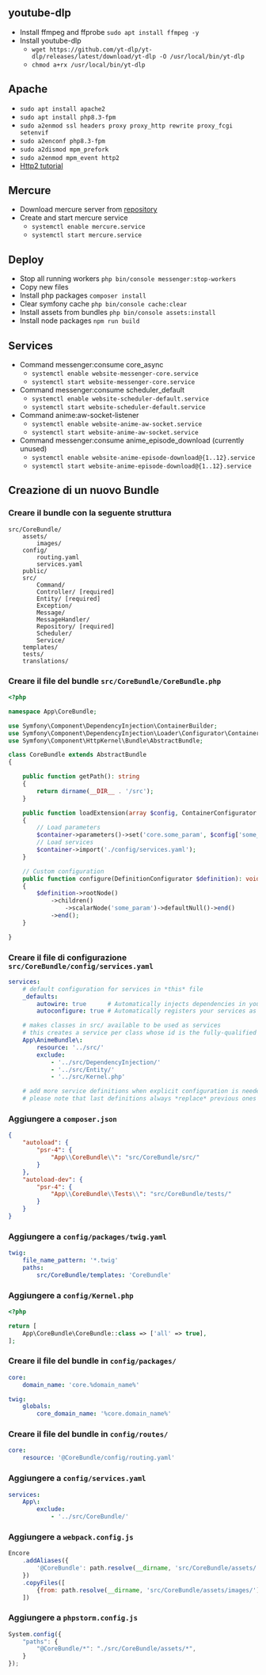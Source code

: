 ## youtube-dlp
* Install ffmpeg and ffprobe `sudo apt install ffmpeg -y`
* Install youtube-dlp
  * `wget https://github.com/yt-dlp/yt-dlp/releases/latest/download/yt-dlp -O /usr/local/bin/yt-dlp`
  * `chmod a+rx /usr/local/bin/yt-dlp`

## Apache
* `sudo apt install apache2`
* `sudo apt install php8.3-fpm `
* `sudo a2enmod ssl headers proxy proxy_http rewrite proxy_fcgi setenvif`
* `sudo a2enconf php8.3-fpm`
* `sudo a2dismod mpm_prefork`
* `sudo a2enmod mpm_event http2`
* [Http2 tutorial](https://gist.github.com/GAS85/38eb5954a27d64ae9ac17d01bfe9898c)

## Mercure
* Download mercure server from [repository](https://github.com/dunglas/mercure/releases)
* Create and start mercure service
  * `systemctl enable mercure.service`
  * `systemctl start mercure.service`

## Deploy
* Stop all running workers `php bin/console messenger:stop-workers`
* Copy new files
* Install php packages `composer install`
* Clear symfony cache `php bin/console cache:clear`
* Install assets from bundles `php bin/console assets:install`
* Install node packages `npm run build`

## Services
* Command messenger:consume core_async
  * `systemctl enable website-messenger-core.service`
  * `systemctl start website-messenger-core.service`
* Command messenger:consume scheduler_default
  * `systemctl enable website-scheduler-default.service`
  * `systemctl start website-scheduler-default.service`
* Command anime:aw-socket-listener
  * `systemctl enable website-anime-aw-socket.service`
  * `systemctl start website-anime-aw-socket.service`
* Command messenger:consume anime_episode_download (currently unused)
  * `systemctl enable website-anime-episode-download@{1..12}.service`
  * `systemctl start website-anime-episode-download@{1..12}.service`

## Creazione di un nuovo Bundle

### Creare il bundle con la seguente struttura
```
src/CoreBundle/
    assets/
        images/
    config/
        routing.yaml
        services.yaml
    public/
    src/
        Command/
        Controller/ [required]
        Entity/ [required]
        Exception/
        Message/
        MessageHandler/
        Repository/ [required]
        Scheduler/
        Service/
    templates/
    tests/
    translations/
```

### Creare il file del bundle `src/CoreBundle/CoreBundle.php`
```php
<?php

namespace App\CoreBundle;

use Symfony\Component\DependencyInjection\ContainerBuilder;
use Symfony\Component\DependencyInjection\Loader\Configurator\ContainerConfigurator;
use Symfony\Component\HttpKernel\Bundle\AbstractBundle;

class CoreBundle extends AbstractBundle
{

    public function getPath(): string
    {
        return dirname(__DIR__ . '/src');
    }

    public function loadExtension(array $config, ContainerConfigurator $container, ContainerBuilder $builder): void
    {
        // Load parameters
        $container->parameters()->set('core.some_param', $config['some_param']);
        // Load services
        $container->import('./config/services.yaml');
    }

    // Custom configuration
    public function configure(DefinitionConfigurator $definition): void
    {
        $definition->rootNode()
            ->children()
                ->scalarNode('some_param')->defaultNull()->end()
            ->end();
    }

}
```

### Creare il file di configurazione `src/CoreBundle/config/services.yaml`
```yaml
services:
    # default configuration for services in *this* file
    _defaults:
        autowire: true      # Automatically injects dependencies in your services.
        autoconfigure: true # Automatically registers your services as commands, event subscribers, etc.

    # makes classes in src/ available to be used as services
    # this creates a service per class whose id is the fully-qualified class name
    App\AnimeBundle\:
        resource: '../src/'
        exclude:
            - '../src/DependencyInjection/'
            - '../src/Entity/'
            - '../src/Kernel.php'

    # add more service definitions when explicit configuration is needed
    # please note that last definitions always *replace* previous ones

```

### Aggiungere a `composer.json`
```json
{
    "autoload": {
        "psr-4": {
            "App\\CoreBundle\\": "src/CoreBundle/src/"
        }
    },
    "autoload-dev": {
        "psr-4": {
            "App\\CoreBundle\\Tests\\": "src/CoreBundle/tests/"
        }
    }
}
```

### Aggiungere a `config/packages/twig.yaml`
```yaml
twig:
    file_name_pattern: '*.twig'
    paths:
        src/CoreBundle/templates: 'CoreBundle'
```

### Aggiungere a `config/Kernel.php`
```php
<?php

return [
    App\CoreBundle\CoreBundle::class => ['all' => true],
];
```

### Creare il file del bundle in `config/packages/`
```yaml
core:
    domain_name: 'core.%domain_name%'

twig:
    globals:
        core_domain_name: '%core.domain_name%'
```

### Creare il file del bundle in `config/routes/`
```yaml
core:
    resource: '@CoreBundle/config/routing.yaml'
```

### Aggiungere a `config/services.yaml`
```yaml
services:
    App\:
        exclude:
            - '../src/CoreBundle/'
```

### Aggiungere a `webpack.config.js`
```javascript
Encore
    .addAliases({
        '@CoreBundle': path.resolve(__dirname, 'src/CoreBundle/assets/'),
    })
    .copyFiles([
        {from: path.resolve(__dirname, 'src/CoreBundle/assets/images/'), to: 'images/[path][name].[hash:8].[ext]', pattern: /\.(png|jpg|jpeg|svg|ico)$/},
    ])
```

### Aggiungere a `phpstorm.config.js`
```javascript
System.config({
    "paths": {
        "@CoreBundle/*": "./src/CoreBundle/assets/*",
    }
});
```